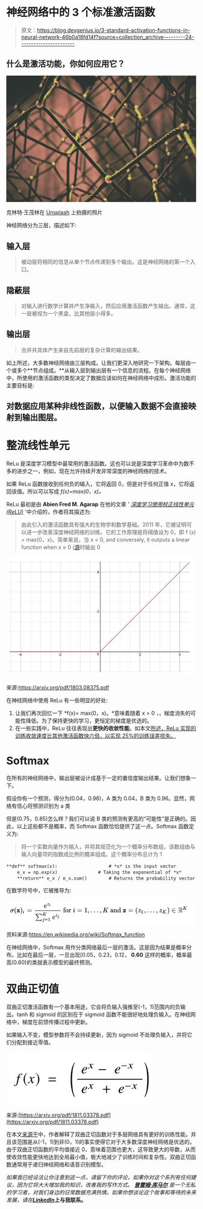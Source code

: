 # 神经网络中的 3 个标准激活函数

> 原文：<https://blog.devgenius.io/3-standard-activation-functions-in-neural-network-46b0a18fd14f?source=collection_archive---------24----------------------->

## 什么是激活功能，你如何应用它？

![](img/973939b9cdf680a6aa0615b0b65827d5.png)

克林特·王茂林在 [Unsplash](https://unsplash.com?utm_source=medium&utm_medium=referral) 上拍摄的照片

神经网络分为三层，描述如下:

## 输入层

> 被动层将相同的信息从单个节点传递到多个输出。这是神经网络的第一个入口。

## 隐蔽层

> 对输入进行数学计算并产生净输入，然后应用激活函数产生输出。通常，这一层被视为一个黑盒，比其他层小得多。

## 输出层

> 合并并具体产生来自先前层的复杂计算的输出结果。

如上所述，大多数神经网络由三层构成。让我们更深入地研究一下架构。每层由一个或多个**节点组成。**从输入层到输出层有一个信息的流程。在每个神经网络中，所使用的激活函数的类型决定了数据应该如何在神经网络中成形。激活功能的主要目标是:

## 对数据应用某种非线性函数，以便输入数据不会直接映射到输出图层。

# 整流线性单元

ReLu 是深度学习模型中最常用的激活函数。这也可以说是深度学习革命中为数不多的进步之一，例如，现在允许持续开发非常深度的神经网络的技术。

如果 ReLu 函数接收到任何负的输入，它将返回 0，但是对于任何正值 x，它将返回该值。所以可以写成 *f(x)=max(0，x)。*

ReLu 最初是由 **Abien Fred M. Agarap** 在他的文章 *'* [*深度学习使用校正线性单元(ReLU)*](https://arxiv.org/pdf/1803.08375.pdf) '中介绍的，作者将其描述为:

> 由此引入的激活函数具有强大的生物学和数学基础。2011 年，它被证明可以进一步改善深度神经网络的训练。它的工作原理是将阈值设为 0，即 f (x) = max(0，x)。简单来说，当 x < 0, and conversely, it outputs a linear function when x ≥ 0 ([源](https://arxiv.org/pdf/1803.08375.pdf)时输出 0

![](img/8bbe5dd3187040efe200542693c3c047.png)

来源:https://arxiv.org/pdf/1803.08375.pdf

在神经网络中使用 ReLu 有一些明显的好处:

1.  让我们再次回忆一下 *f(x)= max(0，x)。*意味着随着 x > 0 *，*，梯度消失的可能性降低。为了保持更快的学习，更恒定的梯度是优选的。
2.  在一些实践中，ReLu 往往表现出**更快的收敛性能**。如本文[所述，ReLu 实现的训练收敛速度比其他激活函数快六倍，以实现 25%的训练误差损失。](http://www.cs.toronto.edu/~fritz/absps/imagenet.pdf)

# Softmax

在所有的神经网络中，输出层被设计成基于一定的置信度输出结果。让我们想象一下。

假设你有一个预测，得分为(0.04，0.96)，A 类为 0.04，B 类为 0.96。显然，网络有信心将预测识别为 a 类

但是(0.75，0.85)怎么样？我们可以说 B 类的预测有更高的“可能性”是正确的。因此，以上这些都不是概率，而 Softmax 函数恰恰提供了这一点。Softmax 函数定义为:

> 将一个实数向量作为输入，并将其规范化为一个概率分布数组，该数组由与输入向量项的指数成比例的概率组成。这个概率分布总计为 1

```
**def** softmax(x):                   # *x* is the input vector
    e_x = np.exp(x)               # Taking the exponential of *x*
    **return** e_x / e_x.sum()        # Returns the probability vector
```

在数学符号中，它被推导为:

![](img/5ff3bf4f3112de1df3e7a1cfca189865.png)

资料来源:https://en.wikipedia.org/wiki/Softmax_function

在神经网络中，Softmax 用作分类网络最后一层的激活。这是因为结果是概率分布。比如在最后一层，一旦出现[0.05，0.23，0.12， **0.60** 这样的概率，概率最高(0.60)的类就表示模型的最终预测。

# 双曲正切值

双曲正切激活函数有一个基本用途，它会将负输入强推至(-1，1)范围内的负输出。tanh 和 sigmoid 的区别在于 sigmoid 函数不能很好地处理负输入。在神经网络中，梯度在前馈传播过程中更新。

如果输入不变，模型参数将不会持续更新，因为 sigmoid 不处理负输入，并将它们分配到接近零值。

![](img/ebb518be3440719d3a67550b90898eff.png)

来源:[https://arxiv.org/pdf/1811.03378.pdf](https://arxiv.org/pdf/1811.03378.pdf)

在本文[来源于](https://arxiv.org/pdf/1811.03378.pdf)中，作者解释了双曲正切函数对于多层网络具有更好的训练性能。并且该范围是从(-1，1)到非(0，1)的事实使得它对于大多数深度神经网络是优选的。由于双曲正切函数的平均值接近 0，意味着范围也更大，这导致更大的导数，从而使收敛性能更快地达到全局最小值，极大地减少了训练时间和复杂性。双曲正切函数通常用于递归神经网络和语音识别模型。

*如果我已经设法让你注意到这一点，请留下你的评论，如果你对这个系列有任何建议，因为它将大大增加我的知识，改善我的写作方式。* [***普雷姆·库马尔***](https://towardsdatascience.com/@premstroke95) *是一个无私的学习者，对我们身边的日常数据充满热情。如果你想谈论这个故事和等待的未来发展，请在*[***LinkedIn***](https://www.linkedin.com/in/premstrk/)**上与我联系。**